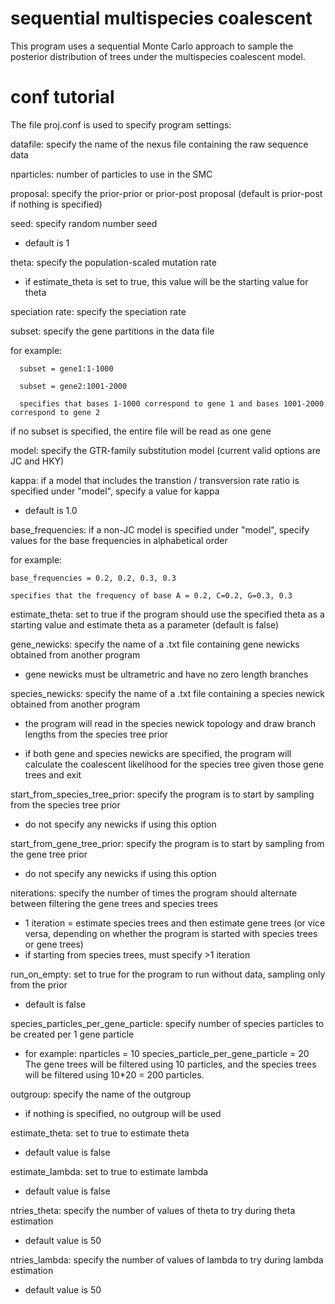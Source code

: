 # sequential multispecies coalescent
This program uses a sequential Monte Carlo approach to sample the posterior distribution of trees under the multispecies coalescent model.

# conf tutorial
The file proj.conf is used to specify program settings:

datafile: specify the name of the nexus file containing the raw sequence data

nparticles: number of particles to use in the SMC

proposal: specify the prior-prior or prior-post proposal (default is prior-post if nothing is specified)

seed: specify random number seed
  - default is 1

theta: specify the population-scaled mutation rate
  - if estimate_theta is set to true, this value will be the starting value for theta

speciation rate: specify the speciation rate

subset: specify the gene partitions in the data file

  for example:
  
      subset = gene1:1-1000
      
      subset = gene2:1001-2000

      specifies that bases 1-1000 correspond to gene 1 and bases 1001-2000 correspond to gene 2
      
  if no subset is specified, the entire file will be read as one gene

model: specify the GTR-family substitution model (current valid options are JC and HKY)

kappa: if a model that includes the transtion / transversion rate ratio is specified under "model", specify a value for kappa
  - default is 1.0

base_frequencies: if a non-JC model is specified under "model", specify values for the base frequencies in alphabetical order
  
  for example:
  
    base_frequencies = 0.2, 0.2, 0.3, 0.3

    specifies that the frequency of base A = 0.2, C=0.2, G=0.3, 0.3

estimate_theta: set to true if the program should use the specified theta as a starting value and estimate theta as a parameter (default is false)

gene_newicks: specify the name of a .txt file containing gene newicks obtained from another program
 
  - gene newicks must be ultrametric and have no zero length branches

species_newicks: specify the name of a .txt file containing a species newick obtained from another program
 
  - the program will read in the species newick topology and draw branch lengths from the species tree prior
  
  - if both gene and species newicks are specified, the program will calculate the coalescent likelihood for the species tree given those gene trees and exit

start_from_species_tree_prior: specify the program is to start by sampling from the species tree prior
  - do not specify any newicks if using this option

start_from_gene_tree_prior: specify the program is to start by sampling from the gene tree prior
  - do not specify any newicks if using this option

niterations: specify the number of times the program should alternate between filtering the gene trees and species trees
  - 1 iteration = estimate species trees and then estimate gene trees (or vice versa, depending on whether the program is started with species trees or gene trees)
  - if starting from species trees, must specify >1 iteration

run_on_empty: set to true for the program to run without data, sampling only from the prior
  - default is false

species_particles_per_gene_particle: specify number of species particles to be created per 1 gene particle
  - for example:
      nparticles = 10
      species_particle_per_gene_particle = 20
    The gene trees will be filtered using 10 particles, and the species trees will be filtered using 10*20 =       200 particles.

outgroup: specify the name of the outgroup
  - if nothing is specified, no outgroup will be used

estimate_theta: set to true to estimate theta
  - default value is false

estimate_lambda: set to true to estimate lambda
  - default value is false

ntries_theta: specify the number of values of theta to try during theta estimation
  - default value is 50

ntries_lambda: specify the number of values of lambda to try during lambda estimation
  - default value is 50
